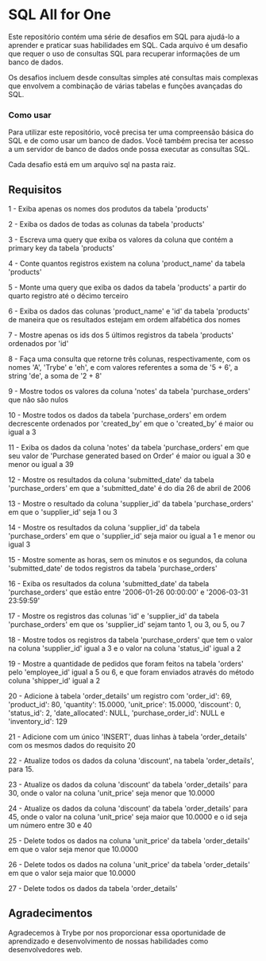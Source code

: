 # SQL All for One

Este repositório contém uma série de desafios em SQL para ajudá-lo a aprender e praticar suas habilidades em SQL. Cada arquivo é um desafio que requer o uso de consultas SQL para recuperar informações de um banco de dados.

Os desafios incluem desde consultas simples até consultas mais complexas que envolvem a combinação de várias tabelas e funções avançadas do SQL.

### Como usar

Para utilizar este repositório, você precisa ter uma compreensão básica do SQL e de como usar um banco de dados. Você também precisa ter acesso a um servidor de banco de dados onde possa executar as consultas SQL.

Cada desafio está em um arquivo sql na pasta raiz.

## Requisitos
1 - Exiba apenas os nomes dos produtos da tabela 'products'

2 - Exiba os dados de todas as colunas da tabela 'products'

3 - Escreva uma query que exiba os valores da coluna que contém a primary key da tabela 'products'

4 - Conte quantos registros existem na coluna 'product_name' da tabela 'products'

5 - Monte uma query que exiba os dados da tabela 'products' a partir do quarto registro até o décimo terceiro

6 - Exiba os dados das colunas 'product_name' e 'id' da tabela 'products' de maneira que os resultados estejam em ordem alfabética dos nomes

7 - Mostre apenas os ids dos 5 últimos registros da tabela 'products' ordenados por 'id'

8 - Faça uma consulta que retorne três colunas, respectivamente, com os nomes 'A', 'Trybe' e 'eh', e com valores referentes a soma de '5 + 6', a string 'de', a soma de '2 + 8'

9 - Mostre todos os valores da coluna 'notes' da tabela 'purchase_orders' que não são nulos

10 - Mostre todos os dados da tabela 'purchase_orders' em ordem decrescente ordenados por 'created_by' em que o 'created_by' é maior ou igual a 3

11 - Exiba os dados da coluna 'notes' da tabela 'purchase_orders' em que seu valor de 'Purchase generated based on Order' é maior ou igual a 30 e menor ou igual a 39

12 - Mostre os resultados da coluna 'submitted_date' da tabela 'purchase_orders' em que a 'submitted_date' é do dia 26 de abril de 2006

13 - Mostre o resultado da coluna 'supplier_id' da tabela 'purchase_orders' em que o 'supplier_id' seja 1 ou 3

14 - Mostre os resultados da coluna 'supplier_id' da tabela 'purchase_orders' em que o 'supplier_id' seja maior ou igual a 1 e menor ou igual 3

15 - Mostre somente as horas, sem os minutos e os segundos, da coluna 'submitted_date' de todos registros da tabela 'purchase_orders'

16 - Exiba os resultados da coluna 'submitted_date' da tabela 'purchase_orders' que estão entre '2006-01-26 00:00:00' e '2006-03-31 23:59:59'

17 - Mostre os registros das colunas 'id' e 'supplier_id' da tabela 'purchase_orders' em que os 'supplier_id' sejam tanto 1, ou 3, ou 5, ou 7

18 - Mostre todos os registros da tabela 'purchase_orders' que tem o valor na coluna 'supplier_id' igual a 3 e o valor na coluna 'status_id' igual a 2

19 - Mostre a quantidade de pedidos que foram feitos na tabela 'orders' pelo 'employee_id' igual a 5 ou 6, e que foram enviados através do método coluna 'shipper_id' igual a 2

20 - Adicione à tabela 'order_details' um registro com 'order_id': 69, 'product_id': 80, 'quantity': 15.0000, 'unit_price': 15.0000, 'discount': 0, 'status_id': 2, 'date_allocated': NULL, 'purchase_order_id': NULL e 'inventory_id': 129

21 - Adicione com um único 'INSERT', duas linhas à tabela 'order_details' com os mesmos dados do requisito 20

22 - Atualize todos os dados da coluna 'discount', na tabela 'order_details', para 15.

23 - Atualize os dados da coluna 'discount' da tabela 'order_details' para 30, onde o valor na coluna 'unit_price' seja menor que 10.0000

24 - Atualize os dados da coluna 'discount' da tabela 'order_details' para 45, onde o valor na coluna 'unit_price' seja maior que 10.0000 e o id seja um número entre 30 e 40

25 - Delete todos os dados na coluna 'unit_price' da tabela 'order_details' em que o valor seja menor que 10.0000

26 - Delete todos os dados na coluna 'unit_price' da tabela 'order_details' em que o valor seja maior que 10.0000

27 - Delete todos os dados da tabela 'order_details'

## Agradecimentos
Agradecemos à Trybe por nos proporcionar essa oportunidade de aprendizado e desenvolvimento de nossas habilidades como desenvolvedores web.
